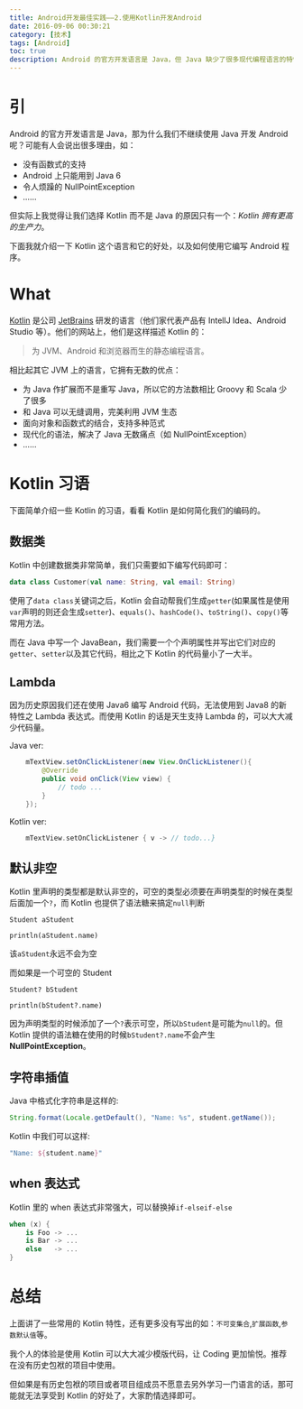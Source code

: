 ```yaml
---
title: Android开发最佳实践——2.使用Kotlin开发Android
date: 2016-09-06 00:30:21
category: [技术]
tags: [Android]
toc: true
description: Android 的官方开发语言是 Java，但 Java 缺少了很多现代编程语言的特性，本文介绍了 Kotlin 的一些基本用法。
---
```


# 引

Android 的官方开发语言是 Java，那为什么我们不继续使用 Java 开发 Android 呢？可能有人会说出很多理由，如：

* 没有函数式的支持
* Android 上只能用到 Java 6
* 令人烦躁的 NullPointException
* ……

但实际上我觉得让我们选择 Kotlin 而不是 Java 的原因只有一个：*Kotlin 拥有更高的生产力*。

下面我就介绍一下 Kotlin 这个语言和它的好处，以及如何使用它编写 Android 程序。

# What

[Kotlin](https://kotlinlang.org/) 是公司 [JetBrains](https://www.jetbrains.com/) 研发的语言（他们家代表产品有 IntellJ Idea、Android Studio 等）。他们的网站上，他们是这样描述 Kotlin 的：

> 为 JVM、Android 和浏览器而生的静态编程语言。

相比起其它 JVM 上的语言，它拥有无数的优点：

* 为 Java 作扩展而不是重写 Java，所以它的方法数相比 Groovy 和 Scala 少了很多
* 和 Java 可以无缝调用，完美利用 JVM 生态
* 面向对象和函数式的结合，支持多种范式
* 现代化的语法，解决了 Java 无数痛点（如 NullPointException）
* ……

# Kotlin 习语

下面简单介绍一些 Kotlin 的习语，看看 Kotlin 是如何简化我们的编码的。

## 数据类

Kotlin 中创建数据类非常简单，我们只需要如下编写代码即可：

```kotlin
data class Customer(val name: String, val email: String)
```

使用了`data class`关键词之后，Kotlin 会自动帮我们生成`getter`(如果属性是使用`var`声明的则还会生成`setter`)、`equals()`、`hashCode()`、`toString()`、`copy()`等常用方法。

而在 Java 中写一个 JavaBean，我们需要一个个声明属性并写出它们对应的`getter`、`setter`以及其它代码，相比之下 Kotlin 的代码量小了一大半。

## Lambda

因为历史原因我们还在使用 Java6 编写 Android 代码，无法使用到 Java8 的新特性之 Lambda 表达式。而使用 Kotlin 的话是天生支持 Lambda 的，可以大大减少代码量。

Java ver:

```java
    mTextView.setOnClickListener(new View.OnClickListener(){
        @Override
        public void onClick(View view) {
            // todo ...
        }
    });
```

Kotlin ver:

```kotlin
    mTextView.setOnClickListener { v -> // todo...}
```

## 默认非空

Kotlin 里声明的类型都是默认非空的，可空的类型必须要在声明类型的时候在类型后面加一个`?`，而 Kotlin 也提供了语法糖来搞定`null`判断

```
Student aStudent

println(aStudent.name)
```

该`aStudent`永远不会为空

而如果是一个可空的 Student

```
Student? bStudent

println(bStudent?.name)
```

因为声明类型的时候添加了一个`?`表示可空，所以`bStudent`是可能为`null`的。但 Kotlin 提供的语法糖在使用的时候`bStudent?.name`不会产生 **NullPointException**。

## 字符串插值

Java 中格式化字符串是这样的:

```java
String.format(Locale.getDefault(), "Name: %s", student.getName());
```

Kotlin 中我们可以这样:

```kotlin
"Name: ${student.name}"
```

## when 表达式

Kotlin 里的 when 表达式非常强大，可以替换掉`if-elseif-else`

```kotlin
when (x) {
    is Foo -> ...
    is Bar -> ...
    else   -> ...
}
```

# 总结

上面讲了一些常用的 Kotlin 特性，还有更多没有写出的如：`不可变集合`,`扩展函数`,`参数默认值`等。

我个人的体验是使用 Kotlin 可以大大减少模版代码，让 Coding 更加愉悦。推荐在没有历史包袱的项目中使用。

但如果是有历史包袱的项目或者项目组成员不愿意去另外学习一门语言的话，那可能就无法享受到 Kotlin 的好处了，大家酌情选择即可。